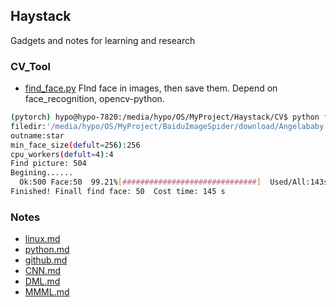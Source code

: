 ## Haystack
Gadgets and notes for learning and research
### CV_Tool
* [find_face.py](./CV/find_face.py)
FInd face in images, then save them.
Depend on face_recognition, opencv-python.
```bash
(pytorch) hypo@hypo-7820:/media/hypo/OS/MyProject/Haystack/CV$ python find_face.py
filedir:'/media/hypo/OS/MyProject/BaiduImageSpider/download/Angelababy' 
outname:star
min_face_size(defult=256):256
cpu_workers(defult=4):4
Find picture: 504
Begining......
  Ok:500 Face:50  99.21%[##############################]  Used/All:143s/144s 
Finished! Finall find face: 50  Cost time: 145 s
```
### Notes
* [linux.md](./Notes/linux.md)
* [python.md](./Notes/python.md)
* [github.md](./Notes/github.md)
* [CNN.md](./Notes/dl/CNN.md)
* [DML.md](./Notes/dl/DML.md)
* [MMML.md](./Notes/dl/MMML.md)